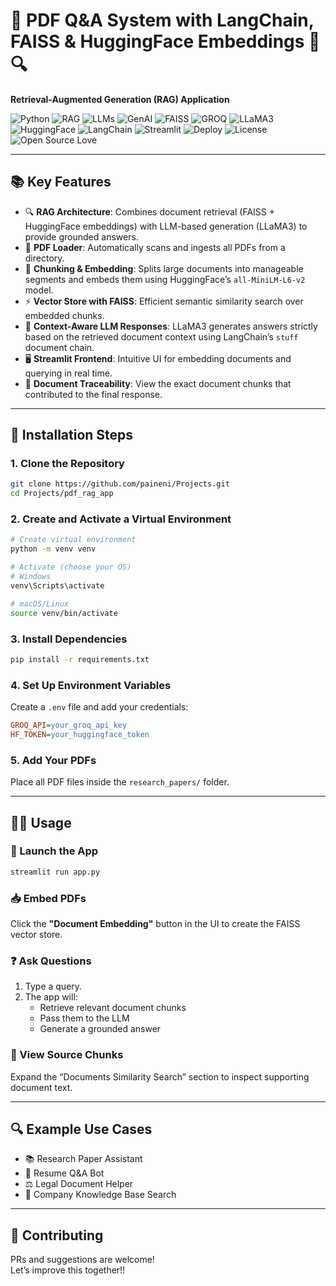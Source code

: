 # 📄 PDF Q&A System with LangChain, FAISS & HuggingFace Embeddings 🤖🔍  
**Retrieval-Augmented Generation (RAG) Application**

![Python](https://img.shields.io/badge/Python-3.8%2B-blue)
![RAG](https://img.shields.io/badge/RAG-Retrieval%20Augmented%20Generation-blueviolet)
![LLMs](https://img.shields.io/badge/LLMs-Large%20Language%20Models-critical)
![GenAI](https://img.shields.io/badge/AI-Type%20-%20Generative%20AI-lightgrey)
![FAISS](https://img.shields.io/badge/Vector%20DB-FAISS-blue)
![GROQ](https://img.shields.io/badge/LLM%20Provider-GROQ-orange)
![LLaMA3](https://img.shields.io/badge/Model-LLaMA3-red)
![HuggingFace](https://img.shields.io/badge/Embeddings-HuggingFace-yellow)
![LangChain](https://img.shields.io/badge/Framework-LangChain-9cf)
![Streamlit](https://img.shields.io/badge/UI-Streamlit-brightgreen)
![Deploy](https://img.shields.io/badge/Deployment-Streamlit%20Cloud%20or%20Spaces-success)
![License](https://img.shields.io/badge/License-MIT-green)
![Open Source Love](https://img.shields.io/badge/%E2%9D%A4%EF%B8%8F-Open%20Source-pink)

---

## 📚 Key Features

- 🔍 **RAG Architecture**: Combines document retrieval (FAISS + HuggingFace embeddings) with LLM-based generation (LLaMA3) to provide grounded answers.
- 📄 **PDF Loader**: Automatically scans and ingests all PDFs from a directory.
- 🧩 **Chunking & Embedding**: Splits large documents into manageable segments and embeds them using HuggingFace’s `all-MiniLM-L6-v2` model.
- ⚡ **Vector Store with FAISS**: Efficient semantic similarity search over embedded chunks.
- 🧠 **Context-Aware LLM Responses**: LLaMA3 generates answers strictly based on the retrieved document context using LangChain’s `stuff` document chain.
- 🖥️ **Streamlit Frontend**: Intuitive UI for embedding documents and querying in real time.
- 📎 **Document Traceability**: View the exact document chunks that contributed to the final response.

---

## 🔧 Installation Steps

### 1. Clone the Repository
```bash
git clone https://github.com/paineni/Projects.git
cd Projects/pdf_rag_app
```

### 2. Create and Activate a Virtual Environment
```bash
# Create virtual environment
python -m venv venv

# Activate (choose your OS)
# Windows
venv\Scripts\activate

# macOS/Linux
source venv/bin/activate
```

### 3. Install Dependencies
```bash
pip install -r requirements.txt
```

### 4. Set Up Environment Variables
Create a `.env` file and add your credentials:
```ini
GROQ_API=your_groq_api_key
HF_TOKEN=your_huggingface_token
```

### 5. Add Your PDFs
Place all PDF files inside the `research_papers/` folder.

---

## 🧑‍💻 Usage

### 🚀 Launch the App
```bash
streamlit run app.py
```

### 📥 Embed PDFs
Click the **"Document Embedding"** button in the UI to create the FAISS vector store.

### ❓ Ask Questions
1. Type a query.
2. The app will:
   - Retrieve relevant document chunks
   - Pass them to the LLM
   - Generate a grounded answer

### 📂 View Source Chunks
Expand the “Documents Similarity Search” section to inspect supporting document text.

---

## 🔍 Example Use Cases

- 📚 Research Paper Assistant  
- 📄 Resume Q&A Bot  
- ⚖️ Legal Document Helper  
- 🏢 Company Knowledge Base Search  

---

## 🤝 Contributing

PRs and suggestions are welcome!  
Let’s improve this together!!

